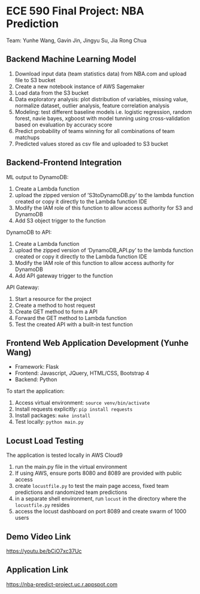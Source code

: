 # ECE 590 Final Project: NBA Prediction

Team: Yunhe Wang, Gavin Jin, Jingyu Su, Jia Rong Chua

## Backend Machine Learning Model
1. Download input data (team statistics data) from NBA.com and upload file to S3 bucket
2. Create a new notebook instance of AWS Sagemaker 
3. Load data from the S3 bucket
4. Data exploratory analysis: plot distribution of variables, missing value, normalize dataset, outlier analysis, feature correlation analysis 
5. Modeling: test different baseline models i.e. logistic regression, random forest, navie bayes, xgboost with model tunning using cross-validation based on evaluation by accuracy score
6. Predict probability of teams winning for all combinations of team matchups
7. Predicted values stored as csv file and uploaded to S3 bucket

## Backend-Frontend Integration 
ML output to DynamoDB:
1. Create a Lambda function 
2. upload the zipped version of ’S3toDynamoDB.py’ to the lambda function created or copy it directly to the Lambda function IDE
3. Modify the IAM role of this function to allow access authority for S3 and DynamoDB 
4. Add S3 object trigger to the function

DynamoDB to API:
1. Create a Lambda function 
2. upload the zipped version of ‘DynamoDB_API.py’ to the lambda function created or copy it directly to the Lambda function IDE
3. Modify the IAM role of this function to allow access authority for DynamoDB 
4. Add API gateway trigger to the function

API Gateway:
1. Start a resource for the project
2. Create a method to host request
3. Create GET method to form a API
4. Forward the GET method to Lambda function 
5. Test the created API with a built-in test function

## Frontend Web Application Development (Yunhe Wang)
* Framework: Flask
* Frontend: Javascript, JQuery, HTML/CSS, Bootstrap 4
* Backend: Python

To start the application:
1. Access virtual environment: ```source venv/bin/activate```
2. Install requests explicitly: ```pip install requests```
3. Install packages: ```make install ```
4. Test locally: ```python main.py```

## Locust Load Testing
The application is tested locally in AWS Cloud9
1. run the main.py file in the virtual environment
2. If using AWS, ensure ports 8080 and 8089 are provided with public access
3. create ```locustfile.py``` to test the main page access, fixed team predictions and randomized team predictions
4. in a separate shell environment, run ```locust``` in the directory where the ```locustfile.py``` resides
5. access the locust dashboard on port 8089 and create swarm of 1000 users

## Demo Video Link
https://youtu.be/bCiO7xc37Uc

## Application Link
https://nba-predict-project.uc.r.appspot.com